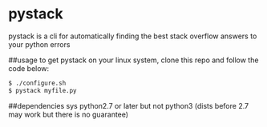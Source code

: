 pystack
=======

pystack is a cli for automatically finding the best stack overflow answers to your python errors 

##usage
to get pystack on your linux system, clone this repo and follow the code below:
```sh
$ ./configure.sh 	
$ pystack myfile.py
```

##dependencies
sys
python2.7 or later but not python3 (dists before 2.7 may work but there is no guarantee)
